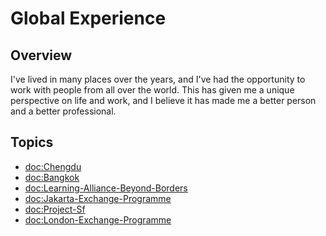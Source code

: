 # Global Experience

## Overview

I've lived in many places over the years, and I've had the opportunity to work with people from all over the world. This has given me a unique perspective on life and work, and I believe it has made me a better person and a better professional.

## Topics
- <doc:Chengdu>
- <doc:Bangkok>
- <doc:Learning-Alliance-Beyond-Borders>
- <doc:Jakarta-Exchange-Programme>
- <doc:Project-Sf>
- <doc:London-Exchange-Programme>

